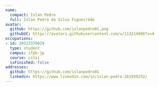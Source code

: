```yaml
---
name:
  compact: Islan Pedro
  full: Islan Pedro da Silva Figueirêdo
avatar:
  github: https://github.com/islanpedro01.png
  githubUC: https://avatars.githubusercontent.com/u/113214808?v=4
occupations:
- id: 20222370019
  type: student
  campus: ifpb-jp
  course: cstsi
  isFinished: false
addresses:
  github: https://github.com/islanpedro01
  linkedin: https://www.linkedin.com/in/islan-pedro-2b1939252/
---
```

